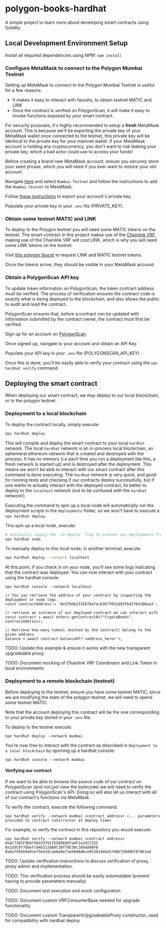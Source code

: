 # polygon-books-hardhat

A simple project to learn more about developing smart contracts using Solidity.

## Local Development Environment Setup

Install all required dependencies using NPM: `npm install`

### Configure MetaMask to connect to the Polygon Mumbai Testnet

Setting up MetaMask to connect to the Polygon Mumbai Testnet is useful for a few reasons:

- It makes it easy to interact with faucets, to obtain testnet MATIC and LINK
- Once the contract is verified on PolygonScan, it will make it easy to invoke functions
  exposed by your smart contract.

For security purposes, it's highly recommended to setup a **fresh** MetaMask account.
This is because we'll be exporting the private key of your MetaMask wallet once connected
to the testnet, this private key will be identical to the private key for your mainnet wallet.
If your MetaMask account is holding any cryptocurrency, you don't want to risk leaking
your private key, which a bad actor could use to access your funds!

Before creating a brand new MetaMask account, ensure you securely store your seed phrase, which
you will need if you ever want to restore your old account.

Navigate [here](https://docs.polygon.technology/docs/develop/metamask/config-polygon-on-metamask/)
and select `Mumbai-Testnet` and follow the instructions to add the `Mumbai-Testnet` to MetaMask.

Follow [these instructions](https://metamask.zendesk.com/hc/en-us/articles/360015289632-How-to-Export-an-Account-Private-Key)
to export your account's private key.

Populate your private key in your `.env` file (PRIVATE_KEY).

### Obtain some testnet MATIC and LINK

To deploy to the Polygon testnet you will need some MATIC tokens on the testnet.
The smart contract in this project makes use of the [Chainlink VRF](https://docs.chain.link/docs/chainlink-vrf/),
making use of the Chainlink VRF will cost LINK, which is why you will need some LINK tokens on
the testnet.

Visit [this polygon faucet](https://faucet.polygon.technology/) to request LINK and MATIC testnet tokens.

Once the tokens arrive, they should be visible in your MetaMask account.

### Obtain a PolygonScan API key

To update token information on PolygonScan, the token contract address must be verified.
The process of verification ensures the contract code is exactly what is being deployed to
the blockchain, and also allows the public to audit and read the contract.

PolygonScan ensures that, before a contract can be updated with information submitted by
the contract owner, the contract must first be verified.

Sign up for an account on [PolygonScan](https://polygonscan.com/).

Once signed up, navigate to your account and obtain an API Key.

Populate your API key in your `.env` file (POLYGONSCAN_API_KEY).

Once this is done, you'll be easily able to verify your contract using the `npx hardhat verify` command.

## Deploying the smart contract

When deploying our smart contract, we may deploy to our local blockchain, or to the polygon testnet.

### Deployment to a local blockchain

To deploy the contract locally, simply execute:

```bash
npx hardhat deploy
```

This will compile and deploy the smart contract to your local `hardhat` network.
The local `hardhat` network is an in-process local blockchain, an ephemeral ethereum
network that is created and destroyed with the process.
It has no memory (i.e each time you run a deployment like this, a fresh network is
started up) and is destroyed after the deployment. This means we won't be able to
interact with our smart contract after this command is done executing. The `hardhat`
network is very quick, and good for running tests and checking if our contracts deploy
successfully, but if one wants to actually interact with the deployed contract, its better
to deploy to the `localhost` network (not to be confused with the `hardhat` network!).

Executing the command to spin up a local node will automatically run the deployment scripts
in the `deployments` folder, so we won't have to execute a `npx hardhat deploy`.

This spin up a local node, execute:

```bash
# optionally supply the `no-deploy` flag to prevent any deployments from executing
npx hardhat node
```

To manually deploy to this local node, in another terminal, execute:

```bash
npx hardhat deploy --network localhost
```

At this point, if you check in on your node, you'll see some logs indicating that the contract was
deployed. You can now interact with your contract using the hardhat console:

```
npx hardhat console --network localhost

// You can retrieve the address of your contract by inspecting the deployment or node logs.
const contractAddress = '0x5fbdb2315678afecb367f032d93f642f64180aa3';

// retrieve an instance of our deployed contract we can interact with
const contract = await ethers.getContractAt("CryptoBooks", contractAddress);

// Retrieve how many tokens (minted by the contract) belong to the given address
balance = await contract.balanceOf('<address_here>');
```

TODO: Update this example & ensure it works with the new transparent upgradeable proxy.

TODO: Document mocking of Chainlink VRF Coordinator and Link Token in local environments

### Deployment to a remote blockchain (testnet)

Before deploying to the testnet, ensure you have some testnet MATIC; since we are modifying
the state of the polygon testnet, we will need to spend some testnet MATIC.

Note that the account deploying this contract will be the one corresponding to your private
key stored in your `.env` file.

To deploy to the testnet execute:

```
npx hardhat deploy --network mumbai
```

You're now free to interact with the contract as described in `Deployment to a local blockchain` by spinning up a hardhat console:

```
npx hardhat console --network mumbai
```

#### Verifying our contract

If we want to be able to browse the source code of our contract on PolygonScan (and not just view the bytecode) we will
need to verify the contract using PolygonScan's API. Doing so will also let us interact with all of our contract's functions
via MetaMask.

To verify the contract, execute the following command:

```
npx hardhat verify --network mumbai <contract address> <... parameters provided to contract constructor at deploy time>
```

For example, to verify the contract in this repository you would execute:

```
npx hardhat verify --network mumbai <contract address> 0x8C7382F9D8f56b33781fE506E897a4F1e2d17255 0x326C977E6efc84E512bB9C30f76E30c160eD06FB 0x6e75b569a01ef56d18cab6a8e71e6600d6ce853834d4a5748b720d06f878b3a4
```

TODO: Update verification instructions to discuss verification of proxy, proxy admin and implementation.

TODO: This verification process should be easily automatable (prevent having to provide parameters manually)

TODO: Document test execution and mock configuration

TODO: Document custom VRFConsumerBase needed for upgrade functionality

TODO: Document custom TransparentUpgradeableProxy constructor, used for compatibility with hardhat deploy
